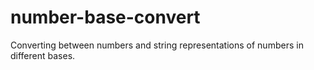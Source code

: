 number-base-convert
===================
Converting between numbers and string representations of numbers in different bases.
